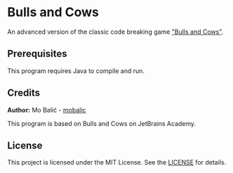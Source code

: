 # Bulls and Cows
An advanced version of the classic code breaking game ["Bulls and Cows"](https://en.wikipedia.org/wiki/Bulls_and_Cows).

## Prerequisites

This program requires Java to compile and run.

## Credits

**Author:** Mo Balić - [mobalic](https://github.com/mobalic)

This program is based on Bulls and Cows on JetBrains Academy.

## License

This project is licensed under the MIT License. See the [LICENSE](https://github.com/mobalic/Bulls-and-Cows/blob/main/LICENSE) for details.
